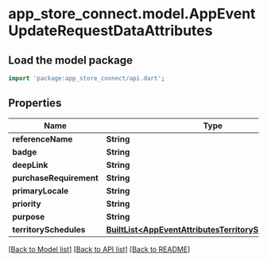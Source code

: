 # app_store_connect.model.AppEventUpdateRequestDataAttributes

## Load the model package
```dart
import 'package:app_store_connect/api.dart';
```

## Properties
Name | Type | Description | Notes
------------ | ------------- | ------------- | -------------
**referenceName** | **String** |  | [optional] 
**badge** | **String** |  | [optional] 
**deepLink** | **String** |  | [optional] 
**purchaseRequirement** | **String** |  | [optional] 
**primaryLocale** | **String** |  | [optional] 
**priority** | **String** |  | [optional] 
**purpose** | **String** |  | [optional] 
**territorySchedules** | [**BuiltList&lt;AppEventAttributesTerritorySchedulesInner&gt;**](AppEventAttributesTerritorySchedulesInner.md) |  | [optional] 

[[Back to Model list]](../README.md#documentation-for-models) [[Back to API list]](../README.md#documentation-for-api-endpoints) [[Back to README]](../README.md)


